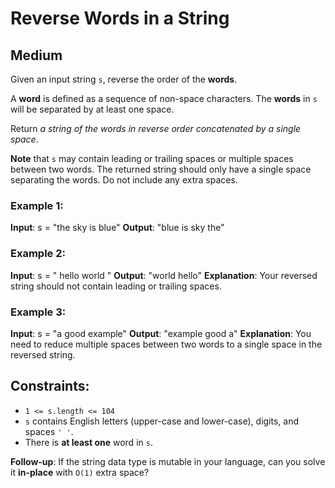# Reverse Words in a String

## Medium

Given an input string `s`, reverse the order of the **words**.

A **word** is defined as a sequence of non-space characters. The **words** in `s` will be separated by at least one space.

Return *a string of the words in reverse order concatenated by a single space*.

**Note** that `s` may contain leading or trailing spaces or multiple spaces between two words. The returned string should only have a single space separating the words. Do not include any extra spaces.

### Example 1:

**Input**: s = "the sky is blue"
**Output**: "blue is sky the"

### Example 2:

**Input**: s = "  hello world  "
**Output**: "world hello"
**Explanation**: Your reversed string should not contain leading or trailing spaces.

### Example 3:

**Input**: s = "a good   example"
**Output**: "example good a"
**Explanation**: You need to reduce multiple spaces between two words to a single space in the reversed string.
 

## Constraints:

- `1 <= s.length <= 104`
- `s` contains English letters (upper-case and lower-case), digits, and spaces `' '`.
- There is **at least one** word in `s`.
 

**Follow-up**: If the string data type is mutable in your language, can you solve it **in-place** with `O(1)` extra space?